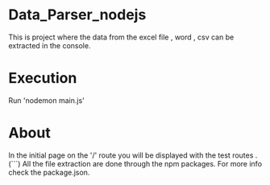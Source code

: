 # Data_Parser_nodejs
This is project where the data from the excel file , word , csv can be extracted in the console.

# Execution 
Run 'nodemon main.js'

# About
In the initial page on the '/' route you will be displayed with the test routes . (```) 
All the file extraction are done through the npm packages.
For more info check the package.json.



